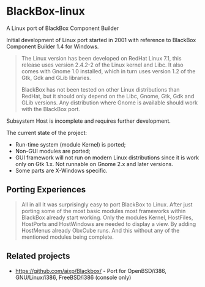 BlackBox-linux
==============

A Linux port of BlackBox Component Builder

Initial development of Linux port started in 2001 with reference to BlackBox Component Builder 1.4 for Windows.


> The Linux version has been developed on RedHat Linux 7.1, this release uses version 2.4.2-2 of the Linux kernel and Libc. It also comes with Gnome 1.0 installed, which in turn uses version 1.2 of the Gtk, Gdk and GLib libraries.
> 
> BlackBox has not been tested on other Linux distributions than RedHat, but it should only depend on the Libc, Gnome, Gtk, Gdk and GLib versions. Any distribution where Gnome is available should work with the BlackBox port.

Subsystem Host is incomplete and requires further development.

The current state of the project:

* Run-time system (module Kernel) is ported;
* Non-GUI modules are ported;
* GUI framework will not run on modern Linux distributions since it is work only on Gtk 1.x. Not runnable on Gnome 2.x and later versions.
* Some parts are X-Windows specific.

Porting Experiences
----------------------

> All in all it was surprisingly easy to port BlackBox to Linux. After just porting some of the most basic modules most frameworks within BlackBox already start working. Only the modules Kernel, HostFiles, HostPorts and HostWindows are needed to display a view. By adding HostMenus already ObxCube runs. And this without any of the mentioned modules being complete.

Related projects
------------------

* https://github.com/aixp/Blackbox/ - Port for OpenBSD/i386, GNU/Linux/i386, FreeBSD/i386 (console only)
